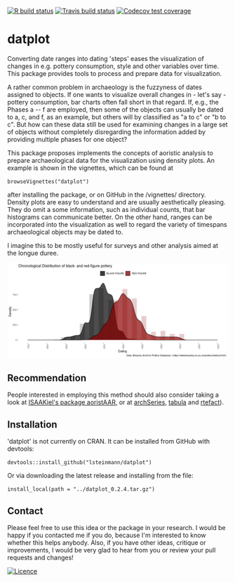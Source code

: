  <!-- badges: start -->
  [![R build status](https://github.com/lsteinmann/datplot/workflows/R-CMD-check/badge.svg)](https://github.com/lsteinmann/datplot/actions)
  [![Travis build status](https://travis-ci.com/lsteinmann/datplot.svg?branch=master)](https://travis-ci.com/lsteinmann/datplot)
  [![Codecov test coverage](https://codecov.io/gh/lsteinmann/datplot/branch/master/graph/badge.svg)](https://codecov.io/gh/lsteinmann/datplot?branch=master)
  <!-- badges: end -->

datplot
=======

Converting date ranges into dating 'steps' eases the visualization of changes in e.g. pottery consumption, style and other variables over time. This package provides tools to process and prepare data for visualization.

A rather common problem in archaeology is the fuzzyness of dates assigned to objects. If one wants to visualize overall changes in - let's say - pottery consumption, bar charts often fall short in that regard. If, e.g., the Phases a -- f are employed, then some of the objects can usually be dated to a, c, and f, as an example, but others will by classified as "a to c" or "b to c". But how can these data still be used for examining changes in a large set of objects without completely disregarding the information added by providing multiple phases for one object?

This package proposes implements the concepts of aoristic analysis to prepare archaeological data for the visualization using density plots. An example is shown in the vignettes, which can be found at

    browseVignettes("datplot")

after installing the package, or on GitHub in the /vignettes/ directory. Density plots are easy to understand and are usually aesthetically pleasing. They do omit a some information, such as individual counts, that bar histograms can communicate better. On the other hand, ranges can be incorporated into the visualization as well to regard the variety of timespans archaeological objects may be dated to.

I imagine this to be mostly useful for surveys and other analysis aimed at the longue duree. 

![Attic Pottery from BAPD by Date](inst/extdata/demo_readme.png "Attic Pottery from BAPD by Date")



Recommendation
-------
People interested in employing this method should also consider taking a look at [ISAAKiel's package aoristAAR](https://github.com/ISAAKiel/aoristAAR/), or at [archSeries](github.com/davidcorton/archSeries), [tabula](github.com/nfrerebeau/tabula/) and [rtefact](github.com/ahb108/rtefact)). 


Installation 
-------
'datplot' is not currently on CRAN. It can be installed from GitHub with devtools:

    devtools::install_github("lsteinmann/datplot")

Or via downloading the latest release and installing from the file: 

    install_local(path = "../datplot_0.2.4.tar.gz")

Contact
-------

Please feel free to use this idea or the package in your research. I would be happy if you contacted me if you do, because I'm interested to know whether this helps anybody. Also, if you have other ideas, critique or improvements, I would be very glad to hear from you or review your pull requests and changes! 

[![Licence](https://i.creativecommons.org/l/by-sa/4.0/88x31.png)](http://creativecommons.org/licenses/by-sa/4.0/)
